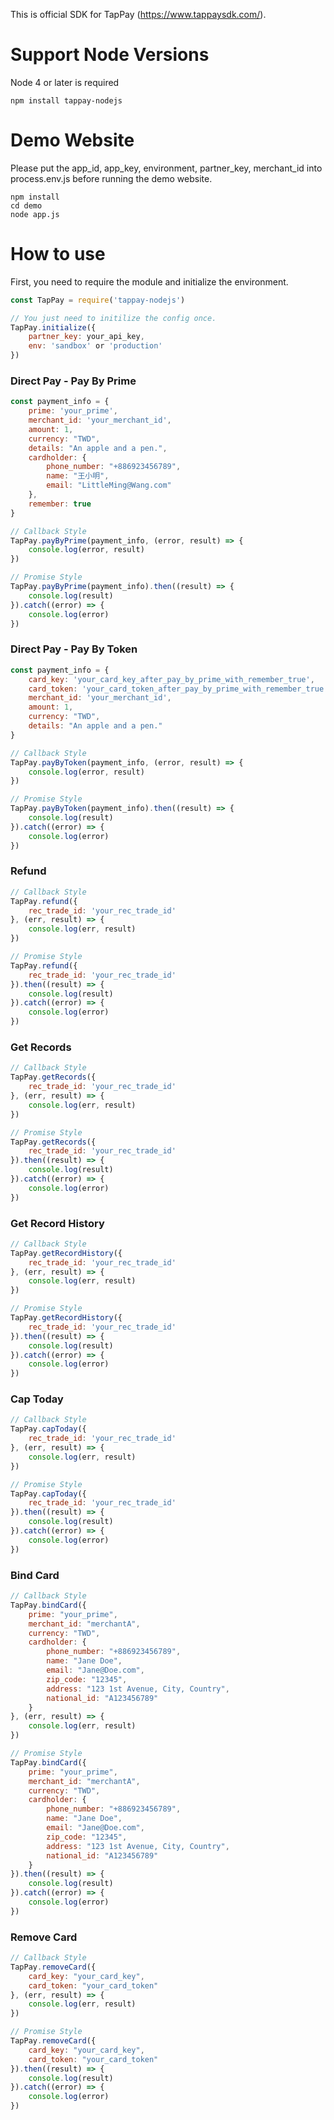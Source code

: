 This is official SDK for TapPay (https://www.tappaysdk.com/).

# Support Node Versions
Node 4 or later is required
```
npm install tappay-nodejs
```

# Demo Website
Please put the app_id, app_key, environment, partner_key, merchant_id into process.env.js before running the demo website.
```
npm install
cd demo
node app.js
```

# How to use

First, you need to require the module and initialize the environment.

```javascript
const TapPay = require('tappay-nodejs')

// You just need to initilize the config once.
TapPay.initialize({
    partner_key: your_api_key,
    env: 'sandbox' or 'production'
})
```

### Direct Pay - Pay By Prime
```javascript
const payment_info = {
    prime: 'your_prime',
    merchant_id: 'your_merchant_id',
    amount: 1,
    currency: "TWD",
    details: "An apple and a pen.",
    cardholder: {
        phone_number: "+886923456789",
        name: "王小明",
        email: "LittleMing@Wang.com"
    },
    remember: true
}

// Callback Style
TapPay.payByPrime(payment_info, (error, result) => {
    console.log(error, result)
})

// Promise Style
TapPay.payByPrime(payment_info).then((result) => {
    console.log(result)
}).catch((error) => {
    console.log(error)
})

```

### Direct Pay - Pay By Token
```javascript
const payment_info = {
    card_key: 'your_card_key_after_pay_by_prime_with_remember_true',
    card_token: 'your_card_token_after_pay_by_prime_with_remember_true',
    merchant_id: 'your_merchant_id',
    amount: 1,
    currency: "TWD",
    details: "An apple and a pen."
}

// Callback Style
TapPay.payByToken(payment_info, (error, result) => {
    console.log(error, result)
})

// Promise Style
TapPay.payByToken(payment_info).then((result) => {
    console.log(result)
}).catch((error) => {
    console.log(error)
})

```

### Refund
```javascript
// Callback Style
TapPay.refund({
    rec_trade_id: 'your_rec_trade_id'
}, (err, result) => {
    console.log(err, result)
})

// Promise Style
TapPay.refund({
    rec_trade_id: 'your_rec_trade_id'
}).then((result) => {
    console.log(result)
}).catch((error) => {
    console.log(error)
})
```


### Get Records
```javascript
// Callback Style
TapPay.getRecords({
    rec_trade_id: 'your_rec_trade_id'
}, (err, result) => {
    console.log(err, result)
})

// Promise Style
TapPay.getRecords({
    rec_trade_id: 'your_rec_trade_id'
}).then((result) => {
    console.log(result)
}).catch((error) => {
    console.log(error)
})
```


### Get Record History
```javascript
// Callback Style
TapPay.getRecordHistory({
    rec_trade_id: 'your_rec_trade_id'
}, (err, result) => {
    console.log(err, result)
})

// Promise Style
TapPay.getRecordHistory({
    rec_trade_id: 'your_rec_trade_id'
}).then((result) => {
    console.log(result)
}).catch((error) => {
    console.log(error)
})
```

### Cap Today
```javascript
// Callback Style
TapPay.capToday({
    rec_trade_id: 'your_rec_trade_id'
}, (err, result) => {
    console.log(err, result)
})

// Promise Style
TapPay.capToday({
    rec_trade_id: 'your_rec_trade_id'
}).then((result) => {
    console.log(result)
}).catch((error) => {
    console.log(error)
})
```
### Bind Card
```javascript
// Callback Style
TapPay.bindCard({
    prime: "your_prime",
    merchant_id: "merchantA",
    currency: "TWD",
    cardholder: {
        phone_number: "+886923456789",
        name: "Jane Doe",
        email: "Jane@Doe.com",
        zip_code: "12345",
        address: "123 1st Avenue, City, Country",
        national_id: "A123456789"
    }
}, (err, result) => {
    console.log(err, result)
})

// Promise Style
TapPay.bindCard({
    prime: "your_prime",
    merchant_id: "merchantA",
    currency: "TWD",
    cardholder: {
        phone_number: "+886923456789",
        name: "Jane Doe",
        email: "Jane@Doe.com",
        zip_code: "12345",
        address: "123 1st Avenue, City, Country",
        national_id: "A123456789"
    }
}).then((result) => {
    console.log(result)
}).catch((error) => {
    console.log(error)
})
```
### Remove Card
```javascript
// Callback Style
TapPay.removeCard({
    card_key: "your_card_key",
    card_token: "your_card_token"
}, (err, result) => {
    console.log(err, result)
})

// Promise Style
TapPay.removeCard({
    card_key: "your_card_key",
    card_token: "your_card_token"
}).then((result) => {
    console.log(result)
}).catch((error) => {
    console.log(error)
})
```
